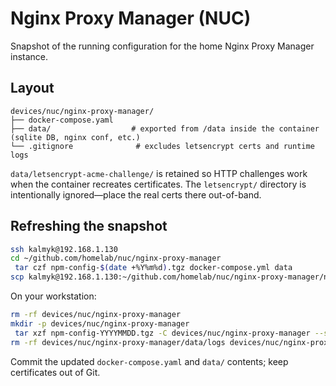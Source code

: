 # Nginx Proxy Manager (NUC)

Snapshot of the running configuration for the home Nginx Proxy Manager instance.

## Layout

```
devices/nuc/nginx-proxy-manager/
├── docker-compose.yaml
├── data/                  # exported from /data inside the container (sqlite DB, nginx conf, etc.)
└── .gitignore              # excludes letsencrypt certs and runtime logs
```

`data/letsencrypt-acme-challenge/` is retained so HTTP challenges work when the container recreates certificates. The `letsencrypt/` directory is intentionally ignored—place the real certs there out-of-band.

## Refreshing the snapshot

```bash
ssh kalmyk@192.168.1.130
cd ~/github.com/homelab/nuc/nginx-proxy-manager
 tar czf npm-config-$(date +%Y%m%d).tgz docker-compose.yml data
scp kalmyk@192.168.1.130:~/github.com/homelab/nuc/nginx-proxy-manager/npm-config-YYYYMMDD.tgz .
```

On your workstation:

```bash
rm -rf devices/nuc/nginx-proxy-manager
mkdir -p devices/nuc/nginx-proxy-manager
 tar xzf npm-config-YYYYMMDD.tgz -C devices/nuc/nginx-proxy-manager --strip-components=0
rm -rf devices/nuc/nginx-proxy-manager/data/logs devices/nuc/nginx-proxy-manager/letsencrypt
```

Commit the updated `docker-compose.yaml` and `data/` contents; keep certificates out of Git.

